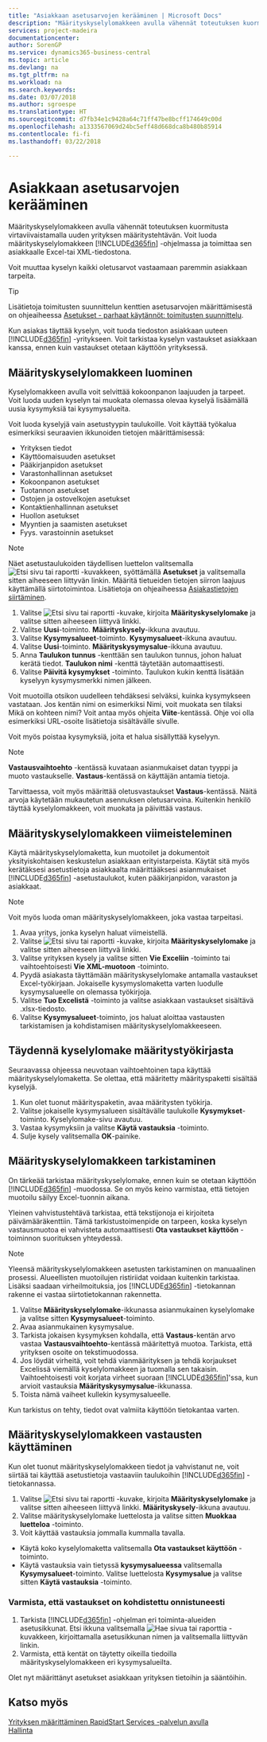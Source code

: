 ```yaml
---
title: "Asiakkaan asetusarvojen kerääminen | Microsoft Docs"
description: "Määrityskyselylomakkeen avulla vähennät toteutuksen kuormitusta virtaviivaistamalla uuden yrityksen määritystehtävän. Voit luoda määrityskyselylomakkeen Business Central -sovelluksessa ja toimittaa sen asiakkaalle Excel (.xls)- tai XML-tiedostona."
services: project-madeira
documentationcenter: 
author: SorenGP
ms.service: dynamics365-business-central
ms.topic: article
ms.devlang: na
ms.tgt_pltfrm: na
ms.workload: na
ms.search.keywords: 
ms.date: 03/07/2018
ms.author: sgroespe
ms.translationtype: HT
ms.sourcegitcommit: d7fb34e1c9428a64c71ff47be8bcff174649c00d
ms.openlocfilehash: a1333567069d24bc5eff48d668dca8b480b85914
ms.contentlocale: fi-fi
ms.lasthandoff: 03/22/2018

---
```

# <a name="gather-customer-setup-values"></a>Asiakkaan asetusarvojen kerääminen
Määrityskyselylomakkeen avulla vähennät toteutuksen kuormitusta virtaviivaistamalla uuden yrityksen määritystehtävän. Voit luoda määrityskyselylomakkeen [!INCLUDE[d365fin](includes/d365fin_md.md)] -ohjelmassa ja toimittaa sen asiakkaalle Excel-tai XML-tiedostona.  

Voit muuttaa kyselyn kaikki oletusarvot vastaamaan paremmin asiakkaan tarpeita.  

> [!TIP]  
>  Lisätietoja toimitusten suunnittelun kenttien asetusarvojen määrittämisestä on ohjeaiheessa [Asetukset - parhaat käytännöt: toimitusten suunnittelu](setup-best-practices-supply-planning.md).  

Kun asiakas täyttää kyselyn, voit tuoda tiedoston asiakkaan uuteen [!INCLUDE[d365fin](includes/d365fin_md.md)] -yritykseen. Voit tarkistaa kyselyn vastaukset asiakkaan kanssa, ennen kuin vastaukset otetaan käyttöön yrityksessä.

## <a name="to-create-a-configuration-questionnaire"></a>Määrityskyselylomakkeen luominen
Kyselylomakkeen avulla voit selvittää kokoonpanon laajuuden ja tarpeet. Voit luoda uuden kyselyn tai muokata olemassa olevaa kyselyä lisäämällä uusia kysymyksiä tai kysymysalueita.  

 Voit luoda kyselyjä vain asetustyypin taulukoille. Voit käyttää työkalua esimerkiksi seuraavien ikkunoiden tietojen määrittämisessä:  

-   Yrityksen tiedot  
-   Käyttöomaisuuden asetukset  
-   Pääkirjanpidon asetukset  
-   Varastonhallinnan asetukset  
-   Kokoonpanon asetukset
-   Tuotannon asetukset  
-   Ostojen ja ostovelkojen asetukset  
-   Kontaktienhallinnan asetukset  
-   Huollon asetukset  
-   Myyntien ja saamisten asetukset  
-   Fyys. varastoinnin asetukset  

> [!NOTE]  
>  Näet asetustaulukoiden täydellisen luettelon valitsemalla ![Etsi sivu tai raportti](media/ui-search/search_small.png "Etsi sivu tai raportti -kuvake") -kuvakkeen, syöttämällä **Asetukset** ja valitsemalla sitten aiheeseen liittyvän linkin. Määritä tietueiden tietojen siirron laajuus käyttämällä siirtotoimintoa. Lisätietoja on ohjeaiheessa [Asiakastietojen siirtäminen](admin-migrate-customer-data.md).  

1. Valitse ![Etsi sivu tai raportti](media/ui-search/search_small.png "Etsi sivu tai raportti -kuvake") -kuvake, kirjoita **Määrityskyselylomake** ja valitse sitten aiheeseen liittyvä linkki.  
2. Valitse **Uusi**-toiminto. **Määrityskysely**-ikkuna avautuu.  
3. Valitse **Kysymysalueet**-toiminto. **Kysymysalueet**-ikkuna avautuu.  
4. Valitse **Uusi**-toiminto. **Määrityskysymysalue**-ikkuna avautuu.  
5. Anna **Taulukon tunnus** -kenttään sen taulukon tunnus, johon haluat kerätä tiedot. **Taulukon nimi** -kenttä täytetään automaattisesti.  
6. Valitse **Päivitä kysymykset** -toiminto. Taulukon kukin kenttä lisätään kyselyyn kysymysmerkki nimen jälkeen.

Voit muotoilla otsikon uudelleen tehdäksesi selväksi, kuinka kysymykseen vastataan. Jos kentän nimi on esimerkiksi Nimi, voit muokata sen tilaksi Mikä on kohteen <data being collected>nimi? Voit antaa myös ohjeita **Viite**-kentässä. Ohje voi olla esimerkiksi URL-osoite lisätietoja sisältävälle sivulle.  

Voit myös poistaa kysymyksiä, joita et halua sisällyttää kyselyyn.  

> [!NOTE]  
>  **Vastausvaihtoehto** -kentässä kuvataan asianmukaiset datan tyyppi ja muoto vastaukselle. **Vastaus**-kentässä on käyttäjän antamia tietoja.  
>   
>  Tarvittaessa, voit myös määrittää oletusvastaukset **Vastaus**-kentässä. Näitä arvoja käytetään mukautetun asennuksen oletusarvoina. Kuitenkin henkilö täyttää kyselylomakkeen, voit muokata ja päivittää vastaus.  

## <a name="to-complete-the-configuration-questionnaire"></a>Määrityskyselylomakkeen viimeisteleminen
Käytä määrityskyselylomaketta, kun muotoilet ja dokumentoit yksityiskohtaisen keskustelun asiakkaan erityistarpeista. Käytät sitä myös kerätäksesi asetustietoja asiakkaalta määrittääksesi asianmukaiset [!INCLUDE[d365fin](includes/d365fin_md.md)] -asetustaulukot, kuten pääkirjanpidon, varaston ja asiakkaat.  

> [!NOTE]  
>  Voit myös luoda oman määrityskyselylomakkeen, joka vastaa tarpeitasi.  

1. Avaa yritys, jonka kyselyn haluat viimeistellä.
2. Valitse ![Etsi sivu tai raportti](media/ui-search/search_small.png "Etsi sivu tai raportti -kuvake") -kuvake, kirjoita **Määrityskyselylomake** ja valitse sitten aiheeseen liittyvä linkki.  
3. Valitse yrityksen kysely ja valitse sitten **Vie Exceliin** -toiminto tai vaihtoehtoisesti **Vie XML-muotoon** -toiminto.
4. Pyydä asiakasta täyttämään määrityskyselylomake antamalla vastaukset Excel-työkirjaan. Jokaiselle kysymyslomaketta varten luodulle kysymysalueelle on olemassa työkirjoja.   
5. Valitse **Tuo Excelistä** -toiminto ja valitse asiakkaan vastaukset sisältävä .xlsx-tiedosto.  
6. Valitse **Kysymysalueet**-toiminto, jos haluat aloittaa vastausten tarkistamisen ja kohdistamisen määrityskyselylomakkeeseen.  

## <a name="to-complete-a-questionnaire-from-the-configuration-worksheet"></a>Täydennä kyselylomake määritystyökirjasta  
Seuraavassa ohjeessa neuvotaan vaihtoehtoinen tapa käyttää määrityskyselylomaketta. Se olettaa, että määritetty määrityspaketti sisältää kyselyjä.  

1. Kun olet tuonut määrityspaketin, avaa määritysten työkirja.  
2. Valitse jokaiselle kysymysalueen sisältävälle taulukolle **Kysymykset**-toiminto. Kyselylomake-sivu avautuu.  
3. Vastaa kysymyksiin ja valitse **Käytä vastauksia** -toiminto.  
4. Sulje kysely valitsemalla **OK**-painike.

## <a name="to-validate-the-configuration-questionnaire"></a>Määrityskyselylomakkeen tarkistaminen
On tärkeää tarkistaa määrityskyselylomake, ennen kuin se otetaan käyttöön [!INCLUDE[d365fin](includes/d365fin_md.md)] -muodossa. Se on myös keino varmistaa, että tietojen muotoilu säilyy Excel-tuonnin aikana.  

Yleinen vahvistustehtävä tarkistaa, että tekstijonoja ei kirjoiteta päivämääräkenttiin. Tämä tarkistustoimenpide on tarpeen, koska kyselyn vastausmuotoa ei vahvisteta automaattisesti **Ota vastaukset käyttöön** -toiminnon suorituksen yhteydessä.  

> [!NOTE]  
>  Yleensä määrityskyselylomakkeen asetusten tarkistaminen on manuaalinen prosessi. Alueellisten muotoilujen ristiriidat voidaan kuitenkin tarkistaa. Lisäksi saadaan virheilmoituksia, jos [!INCLUDE[d365fin](includes/d365fin_md.md)] -tietokannan rakenne ei vastaa siirtotietokannan rakennetta.  

1. Valitse **Määrityskyselylomake**-ikkunassa asianmukainen kyselylomake ja valitse sitten **Kysymysalueet**-toiminto.  
2. Avaa asianmukainen kysymysalue.  
3. Tarkista jokaisen kysymyksen kohdalla, että **Vastaus**-kentän arvo vastaa **Vastausvaihtoehto**-kentässä määritettyä muotoa. Tarkista, että yrityksen osoite on tekstimuodossa.  
4. Jos löydät virheitä, voit tehdä vianmäärityksen ja tehdä korjaukset Excelissä viemällä kyselylomakkeen ja tuomalla sen takaisin. Vaihtoehtoisesti voit korjata virheet suoraan [!INCLUDE[d365fin](includes/d365fin_md.md)]'ssa, kun arvioit vastauksia **Määrityskysymysalue**-ikkunassa.  
5. Toista nämä vaiheet kullekin kysymysalueelle.  

Kun tarkistus on tehty, tiedot ovat valmiita käyttöön tietokantaa varten.  

## <a name="to-apply-answers-from-the-configuration-questionnaire"></a>Määrityskyselylomakkeen vastausten käyttäminen
Kun olet tuonut määrityskyselylomakkeen tiedot ja vahvistanut ne, voit siirtää tai käyttää asetustietoja vastaaviin taulukoihin [!INCLUDE[d365fin](includes/d365fin_md.md)] -tietokannassa.  

1. Valitse ![Etsi sivu tai raportti](media/ui-search/search_small.png "Etsi sivu tai raportti -kuvake") -kuvake, kirjoita **Määrityskyselylomake** ja valitse sitten aiheeseen liittyvä linkki. **Määrityskysely**-ikkuna avautuu.  
2. Valitse määrityskyselylomake luettelosta ja valitse sitten **Muokkaa luetteloa** -toiminto.  
3. Voit käyttää vastauksia jommalla kummalla tavalla.  

- Käytä koko kyselylomaketta valitsemalla **Ota vastaukset käyttöön** -toiminto.  
- Käytä vastauksia vain tietyssä **kysymysalueessa** valitsemalla **Kysymysalueet**-toiminto. Valitse luettelosta **Kysymysalue** ja valitse sitten **Käytä vastauksia** -toiminto.  

### <a name="to-verify-that-answers-have-been-applied-successfully"></a>Varmista, että vastaukset on kohdistettu onnistuneesti  
1. Tarkista [!INCLUDE[d365fin](includes/d365fin_md.md)] -ohjelman eri toiminta-alueiden asetusikkunat. Etsi ikkuna valitsemalla ![Hae sivua tai raporttia](media/ui-search/search_small.png "Hae sivua tai raporttia -kuvake") -kuvakkeen, kirjoittamalla asetusikkunan nimen ja valitsemalla liittyvän linkin.  
2. Varmista, että kentät on täytetty oikeilla tiedoilla määrityskyselylomakkeen eri kysymysalueilta.  

Olet nyt määrittänyt asetukset asiakkaan yrityksen tietoihin ja sääntöihin.

## <a name="see-also"></a>Katso myös  
[Yrityksen määrittäminen RapidStart Services -palvelun avulla](admin-set-up-a-company-with-rapidstart.md)  
[Hallinta](admin-setup-and-administration.md)

